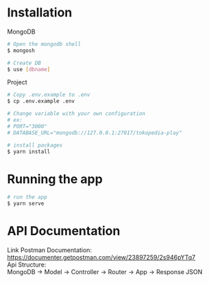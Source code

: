 # Installation

MongoDB

```bash
# Open the mongodb shell
$ mongosh

# Create DB
$ use [dbname]
```

Project

```bash
# Copy .env.example to .env
$ cp .env.example .env

# Change variable with your own configuration
# ex:
# PORT="3000"
# DATABASE_URL="mongodb://127.0.0.1:27017/tokopedia-play"

# install packages
$ yarn install
```

# Running the app

```bash
# run the app
$ yarn serve
```

# API Documentation

Link Postman Documentation: https://documenter.getpostman.com/view/23897259/2s946pYTq7  
Api Structure:  
MongoDB -> Model -> Controller -> Router -> App -> Response JSON
